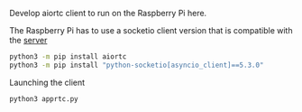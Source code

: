 Develop aiortc client to run on the Raspberry Pi here.

The Raspberry Pi has to use a socketio client version that is compatible with the [server](https://github.com/tiffanybonzon/VMM-WebRTC-Doorbell-lab/tree/master/server)

```bash
python3 -m pip install aiortc
python3 -m pip install "python-socketio[asyncio_client]==5.3.0"
```

Launching the client

```bash
python3 apprtc.py
```





